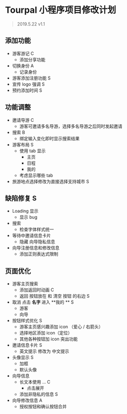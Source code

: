 # Tourpal 小程序项目修改计划

> 2019.5.22 v1.1

## 添加功能

* 游客游记 C
  - 添加分享功能
* 切换身份 A
  * 记录身份
* 游客添加注册功能 S
* 宣传 logo 强调 S
* 预约添加时间 S

## 功能调整

* 邀请导游 C
  * 游客可邀请多名导游，选择多名导游之后同时发起邀请
* 搜索 B
  * 绑定输入变化即时显示搜索结果
* 游客布局 S
  * 使用 tab 显示
    * 主页
    * 日程
    * 我的
  * 考虑显示哪些 tab
* 旅游地点选择修改为直接选择支持城市 S

## 缺陷修复 S

* Loading 显示
  * 显示 bug
* 搜索
  * 检查字体样式统一
* 等待中邀请信息卡片
  * 隐藏 向导隐私信息
* 向导注册信息和修改信息
  * 添加正则表达式限制

## 页面优化

* 游客主页搜索
  * 添加返回时动画 C
  * 返回 按钮放在 和 清空 按钮 的右边 S
* 取消 点击 **名字** 进入 **我的 ** S
  * 游客
  * 向导
* 按钮样式优化 S
  * 游客主页感兴趣添加 icon （爱心 / 右箭头）
  * 选择地区添加 icon（定位）
  * 其他各种按钮加 icon 突出功能
* 邀请信息卡片 S
  * 英文提示 修改为 中文提示
* 头像显示 S
  * 加框
  * 默认头像
* 向导信息
  * 长文本使用 ... C
    * 点击展开
  * 添加非隐私的信息 S
* 向导修改信息 A
  * 授权按钮和确认按钮合并